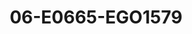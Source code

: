 ---
title: 06-E0665-EGO1579
image: /v1543919832/viterbo/06-E0665-EGO1579.jpg
brand: ego
layout: vestito
---